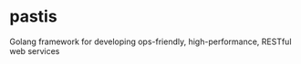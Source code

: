 pastis
======

Golang framework for developing ops-friendly, high-performance, RESTful web services
